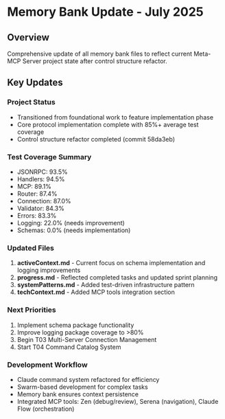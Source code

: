 # Memory Bank Update - July 2025

## Overview
Comprehensive update of all memory bank files to reflect current Meta-MCP Server project state after control structure refactor.

## Key Updates

### Project Status
- Transitioned from foundational work to feature implementation phase
- Core protocol implementation complete with 85%+ average test coverage
- Control structure refactor completed (commit 58da3eb)

### Test Coverage Summary
- JSONRPC: 93.5%
- Handlers: 94.5%  
- MCP: 89.1%
- Router: 87.4%
- Connection: 87.0%
- Validator: 84.3%
- Errors: 83.3%
- Logging: 22.0% (needs improvement)
- Schemas: 0.0% (needs implementation)

### Updated Files
1. **activeContext.md** - Current focus on schema implementation and logging improvements
2. **progress.md** - Reflected completed tasks and updated sprint planning
3. **systemPatterns.md** - Added test-driven infrastructure pattern
4. **techContext.md** - Added MCP tools integration section

### Next Priorities
1. Implement schema package functionality
2. Improve logging package coverage to >80%
3. Begin T03 Multi-Server Connection Management
4. Start T04 Command Catalog System

### Development Workflow
- Claude command system refactored for efficiency
- Swarm-based development for complex tasks
- Memory bank ensures context persistence
- Integrated MCP tools: Zen (debug/review), Serena (navigation), Claude Flow (orchestration)